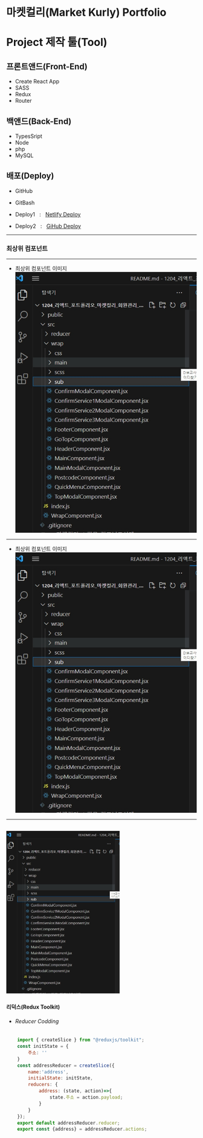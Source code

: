 마켓컬리(Market Kurly) Portfolio
===


# Project 제작 툴(Tool)

## 프론트앤드(Front-End)
- Create React App
- SASS
- Redux
- Router


## 백앤드(Back-End)
- TypesSript
- Node
- php
- MySQL


## 배포(Deploy)

- GitHub
- GitBash
- Deploy1 &nbsp; : &nbsp; [Netlify Deploy][Netlify]

  [Netlify]: https://app.netlify.com/user/settings 

- Deploy2 &nbsp; : &nbsp; [GiHub Deploy][url]

  [url]: https://github.com/moonjongjs/marketKurly_react_cra


---

### 최상위 컴포넌트
---
- 최상위 컴포넌트 이미지
![최상위 컴포넌트](./img/wrap_컴포넌트_이미지.jpg)
---

- 최상위 컴포넌트 이미지
![최상위 컴포넌트](./img/wrap_컴포넌트_이미지.jpg "Optional title")

---
<img src="./img/wrap_컴포넌트_이미지.jpg" width='300' title="최상위 컴포넌트" alt="최상위 컴포넌트"></img>
---

#### 리덕스(Redux Toolkit)
- ###### Reducer Codding
```js
    import { createSlice } from "@reduxjs/toolkit";
    const initState = {
        주소: ''
    }
    const addressReducer = createSlice({
        name:'address',
        initialState: initState,
        reducers: {
            address: (state, action)=>{
                state.주소 = action.payload;
            }
        }
    });
    export default addressReducer.reducer;
    export const {address} = addressReducer.actions;
```

